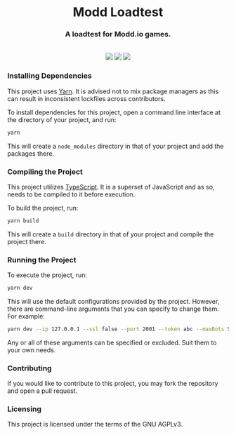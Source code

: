 <h1 align="center">Modd Loadtest</h1>

<h3 align="center">A loadtest for Modd.io games.</h3>
<br>

<div align="center">
    <img src="https://img.shields.io/github/v/release/DamienVesper/modd-loadtest?style=for-the-badge&color=3458eb">
    <img src="https://img.shields.io/github/contributors/DamienVesper/modd-loadtest?style=for-the-badge&color=3458eb">
    <img src="https://img.shields.io/github/languages/code-size/DamienVesper/modd-loadtest?style=for-the-badge&color=3458eb">
</div>

### Installing Dependencies
This project uses [Yarn](https://yarnpkg.com). It is advised not to mix package managers as this can result in inconsistent lockfiles across contributors.

To install dependencies for this project, open a command line interface at the directory of your project, and run:
```sh
yarn
```

This will create a `node_modules` directory in that of your project and add the packages there.

### Compiling the Project
This project utilizes [TypeScript](https://www.typescriptlang.org). It is a superset of JavaScript and as so, needs to be compiled to it before execution.

To build the project, run:
```sh
yarn build
```

This will create a `build` directory in that of your project and compile the project there.

### Running the Project
To execute the project, run:
```sh
yarn dev
```

This will use the default configurations provided by the project. However, there are command-line arguments that you can specify to change them.
For example:
```sh
yarn dev --ip 127.0.0.1 --ssl false --port 2001 --token abc --maxBots 50
```

Any or all of these arguments can be specified or excluded. Suit them to your own needs.

### Contributing
If you would like to contribute to this project, you may fork the repository and open a pull request.

### Licensing
This project is licensed under the terms of the GNU AGPLv3.
